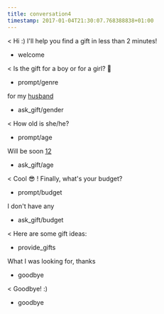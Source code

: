 ```yaml
---
title: conversation4
timestamp: 2017-01-04T21:30:07.768388838+01:00
---
```


< Hi :) I'll help you find a gift in less than 2 minutes!
* welcome

< Is the gift for a boy or for a girl? 👫
* prompt/genre

for my [husband](genre)
* ask_gift/gender

< How old is she/he?
* prompt/age

Will be soon [12](number/age)
* ask_gift/age

< Cool 😎 ! Finally, what's your budget?
* prompt/budget

I don't have any
* ask_gift/budget

< Here are some gift ideas:
* provide_gifts

What I was looking for, thanks
* goodbye

< Goodbye! :)
* goodbye
